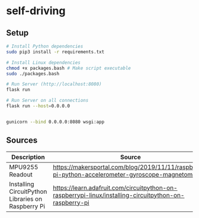 # self-driving

## Setup

``` bash
# Install Python dependencies
sudo pip3 install -r requirements.txt

# Install Linux dependencies
chmod +x packages.bash # Make script executable
sudo ./packages.bash

# Run Server (http://localhost:8080)
flask run

# Run Server on all connections
flask run --host=0.0.0.0


gunicorn --bind 0.0.0.0:8080 wsgi:app
```

## Sources
|Description|Source|
|---|---|
|MPU9255 Readout|https://makersportal.com/blog/2019/11/11/raspberry-pi-python-accelerometer-gyroscope-magnetometer|
|Installing CircuitPython Libraries on Raspberry Pi|https://learn.adafruit.com/circuitpython-on-raspberrypi-linux/installing-circuitpython-on-raspberry-pi|
